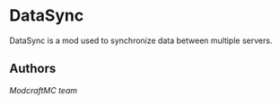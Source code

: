 DataSync
========

DataSync is a mod used to synchronize data between multiple servers.



## Authors
*ModcraftMC team*